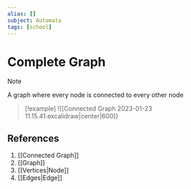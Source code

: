 ```yaml
---
alias: []
subject: Automata
tags: [school]
---
```

# Complete Graph

>[!note]
> A graph where every node is connected to every other node

> [!example]
> ![[Connected Graph 2023-01-23 11.15.41.excalidraw|center|600]]

## References
1. [[Connected Graph]]
2. [[Graph]]
3. [[Vertices|Node]]
4. [[Edges|Edge]]